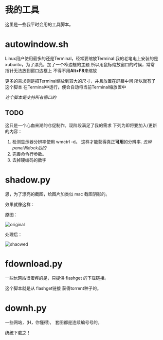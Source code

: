 # 我的工具

这里是一些我平时会用的工具脚本。


# autowindow.sh

Linux用户使用最多的还是Terminal，经常要缩放Terminal 
我的老笔电上安装的是xubuntu，为了漂亮，加了一个窄边框的主题 
所以用鼠标缩放窗口的时候，常常指针无法放到窗口边框上 
不得不用**Alt+F8**来缩放

更多的需求则是把Terminal缩放到较大的尺寸，并且放置在屏幕中间 
所以就有了这个脚本 
在Terminal中运行，便会自动将当前Terminal缩放置中

*这个脚本是支持所有窗口的*


## TODO

这只是一个心血来潮的仓促制作，现阶段满足了我的需求 
下列为即将要加入/更新的内容：

1. 检测显示器分辨率使用 wmctrl -d。 这样才能获得真正**可用**的分辨率. *去掉panel和dock后的*
2. 完善命令行参数。
3. 去掉硬编码的数字



# shadow.py

恩，为了漂亮的截图，给图片加类似 mac 截图阴影的。

效果就像这样：

原图：

![original](http://i1297.photobucket.com/albums/ag23/yueyoum/mytools_show_zps28afb2da.png)

处理后：

![shaowed](http://i1297.photobucket.com/albums/ag23/yueyoum/mytools_show_shadowed_zps01fc1394.png)



# fdownload.py

一些bt网站很蛋疼的是，只提供 flashget 的下载链接。

这个脚本就是从 flashget链接 获得torrent种子的。


# downh.py

一些网站，(H，你懂得)， 套图都是连续编号号的。

统统下载之！
